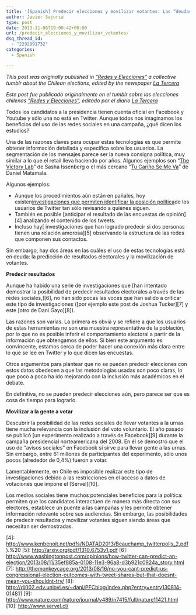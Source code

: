 ```yaml
---
title: '[Spanish] Predecir elecciones y movilizar votantes: Las “deudas” de las redes sociales con las campañas electorales'
author: Javier Sajuria
type: post
date: 2013-11-06T19:00:42+00:00
url: /predecir_elecciones_y_movilizar_votantes/
dsq_thread_id:
  - "2292991732"
categories:
  - Spanish

---
```

_This post was originally published in <a href="http://redesyelecciones.tumblr.com/post/66110608050/predecir-elecciones-y-movilizar-votantes-las-deudas" target="_blank">&#8220;Redes y Elecciones&#8221;</a> a collective tumblr about the Chilean elections, edited by the newspaper <a href="http://www.latercera.com" target="_blank">La Tercera</a>_

_Este post fue publicado originalmente en el tumblr sobre las elecciones chilenas <a href="http://redesyelecciones.tumblr.com/post/66110608050/predecir-elecciones-y-movilizar-votantes-las-deudas" target="_blank">&#8220;Redes y Elecciones&#8221;</a>, editado por el diario <a href="http://www.latercera.com" target="_blank">La Tercera</a>_

Todos los candidatos a la presidencia tienen cuenta oficial en Facebook y Youtube y sólo una no está en Twitter. Aunque todos nos imaginamos los beneficios del uso de las redes sociales en una campaña, ¿qué dicen los estudios?

Una de las razones claves para ocupar estas tecnologías es que permite obtener información detallada y específica sobre los usuarios. La segmentación de los mensajes parece ser la nueva consigna política, muy similar a lo que el retail lleva haciendo por años. Algunos ejemplos son “[The Victory Lab][1]&#8221; de Sasha Issenberg o el más cercano &#8220;[Tu Cariño Se Me Va][2]&#8221; de Daniel Matamala.

Algunos ejemplos:

  * Aunque los procedimientos aún están en pañales, hoy existen[investigaciones que permiten identificar la posición política][3]de los usuarios de Twitter tan sólo revisando a quiénes siguen.
  * También es posible [anticipar el resultado de las encuestas de opinión][4] analizando el contenido de los tweets.
  * Incluso hay[ investigaciones que han logrado predecir si dos personas tienen una relación amorosa][5] observando la estructura de las redes que componen sus contactos.

Sin embargo, hay dos áreas en las cuáles el uso de estas tecnologías está en deuda: la predicción de resultados electorales y la movilización de votantes.

**Predecir resultados**

Aunque ha habido una serie de investigaciones que [han intentado demostrar la posibilidad de predecir resultados electorales a través de las redes sociales,][6], no han sido pocas las voces que han salido a criticar este tipo de investigaciones ([por ejemplo este post de Joshua Tucker][7] y este [otro de Dani Gayo][8]).

Las razones son varias. La primera es obvia y se refiere a que los usuarios de estas herramientas no son una muestra representativa de la población, por lo que no es posible inferir el comportamiento electoral a partir de la información que obtengamos de ellos. Si bien este argumento es convincente, estamos cerca de poder hacer una conexión más clara entre lo que se lee en Twitter y lo que dicen las encuestas.

Otros argumentos para plantear que no se pueden predecir elecciones con estos datos obedecen a que las metodologías usadas son poco claras, lo que poco a poco ha ido mejorando con la inclusión más académicos en el debate.

En definitiva, no se pueden predecir elecciones aún, pero parece ser que es cosa de tiempo para lograrlo.

**Movilizar a la gente a votar**

Descubrir la posibilidad de las redes sociales de llevar votantes a la urnas tiene mucha relevancia con la inclusión del voto voluntario. El año pasado se publicó [un experimento realizado a través de Facebook][9] durante la campaña presidencial norteamericana del 2008. En él se demostró que el uso de “avisos sociales” en Facebook sí sirve para llevar gente a las urnas. Sin embargo, entre 61 millones de participantes del experimento, sólo unos pocos (alrededor de 0,4%) fueron a votar.

Lamentablemente, en Chile es imposible realizar este tipo de investigaciones debido a las restricciones en el acceso a datos de votaciones que impone el [Servel][10].

Los medios sociales tiene muchos potenciales beneficios para la política: permiten que los candidatos interactúen de manera más directa con sus electores, establece un puente a las campañas y les permite obtener información relevante sobre sus audiencias. Sin embargo, las posibilidades de predecir resultados y movilizar votantes siguen siendo áreas que necesitan ser demostradas.

 [1]: http://www.amazon.com/The-Victory-Lab-Science-Campaigns/dp/030795479X
 [2]: http://www.feriachilenadellibro.cl/index.php/tu-carino-se-me-va.html
 [3]: https://files.nyu.edu/pba220/public/barbera_birds_july2013.pdf
 [4]: http://www.kenbenoit.net/pdfs/NDATAD2013/Beauchamp_twitterpolls_2.pdf).%20
 [5]: http://arxiv.org/pdf/1310.6753v1.pdf
 [6]: http://www.washingtonpost.com/opinions/how-twitter-can-predict-an-election/2013/08/11/35ef885a-0108-11e3-96a8-d3b921c0924a_story.html
 [7]: http://themonkeycage.org/2013/08/16/no-you-cant-predict-us-congressional-election-outcomes-with-tweet-shares-but-that-doesnt-mean-you-shouldnt-try/
 [8]: http://di002.edv.uniovi.es/~dani/PFCblog/index.php?entry=entry130814-014811
 [9]: http://www.nature.com/nature/journal/v489/n7415/full/nature11421.html
 [10]: http://www.servel.cl/